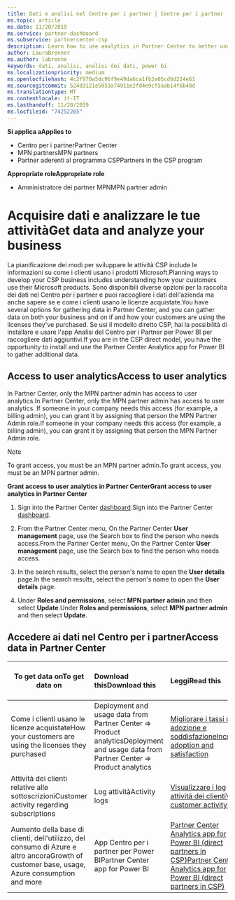 ```yaml
---
title: Dati e analisi nel Centro per i partner | Centro per i partner
ms.topic: article
ms.date: 11/20/2019
ms.service: partner-dashboard
ms.subservice: partnercenter-csp
description: Learn how to use analytics in Partner Center to better understand your business and how your customers are using the licenses you've purchased.
author: LauraBrenner
ms.author: labrenne
keywords: dati, analisi, analisi dei dati, power bi
ms.localizationpriority: medium
ms.openlocfilehash: 4c2f970a5dc96f9e49da6ca1fb2a05cd6d224e61
ms.sourcegitcommit: 524d3121e5053a74911e2fd4e9cf5aab14f6b48d
ms.translationtype: MT
ms.contentlocale: it-IT
ms.lasthandoff: 11/20/2019
ms.locfileid: "74252265"
---
```

<span data-ttu-id="3b399-104">**Si applica a**</span><span class="sxs-lookup"><span data-stu-id="3b399-104">**Applies to**</span></span>

- <span data-ttu-id="3b399-105">Centro per i partner</span><span class="sxs-lookup"><span data-stu-id="3b399-105">Partner Center</span></span>
- <span data-ttu-id="3b399-106">MPN partners</span><span class="sxs-lookup"><span data-stu-id="3b399-106">MPN partners</span></span>
- <span data-ttu-id="3b399-107">Partner aderenti al programma CSP</span><span class="sxs-lookup"><span data-stu-id="3b399-107">Partners in the CSP program</span></span>

<span data-ttu-id="3b399-108">**Appropriate role**</span><span class="sxs-lookup"><span data-stu-id="3b399-108">**Appropriate role**</span></span>

- <span data-ttu-id="3b399-109">Amministratore dei partner MPN</span><span class="sxs-lookup"><span data-stu-id="3b399-109">MPN partner admin</span></span>

# <a name="get-data-and-analyze-your-business"></a><span data-ttu-id="3b399-110">Acquisire dati e analizzare le tue attività</span><span class="sxs-lookup"><span data-stu-id="3b399-110">Get data and analyze your business</span></span>

<span data-ttu-id="3b399-111">La pianificazione dei modi per sviluppare le attività CSP include le informazioni su come i clienti usano i prodotti Microsoft.</span><span class="sxs-lookup"><span data-stu-id="3b399-111">Planning ways to develop your CSP business includes understanding how your customers use their Microsoft products.</span></span> <span data-ttu-id="3b399-112">Sono disponibili diverse opzioni per la raccolta dei dati nel Centro per i partner e puoi raccogliere i dati dell'azienda ma anche sapere se e come i clienti usano le licenze acquistate.</span><span class="sxs-lookup"><span data-stu-id="3b399-112">You have several options for gathering data in Partner Center, and you can gather data on both your business and on if and how your customers are using the licenses they've purchased.</span></span> <span data-ttu-id="3b399-113">Se usi il modello diretto CSP, hai la possibilità di installare e usare l'app Analisi del Centro per i Partner per Power BI per raccogliere dati aggiuntivi.</span><span class="sxs-lookup"><span data-stu-id="3b399-113">If you are in the CSP direct model, you have the opportunity to install and use the Partner Center Analytics app for Power BI to gather additional data.</span></span>

## <a name="access-to-user-analytics"></a><span data-ttu-id="3b399-114">Access to user analytics</span><span class="sxs-lookup"><span data-stu-id="3b399-114">Access to user analytics</span></span>

<span data-ttu-id="3b399-115">In Partner Center, only the MPN partner admin has access to user analytics.</span><span class="sxs-lookup"><span data-stu-id="3b399-115">In Partner Center, only the MPN partner admin has access to user analytics.</span></span> <span data-ttu-id="3b399-116">If someone in your company needs this access (for example, a billing admin), you can grant it by assigning that person the MPN Partner Admin role.</span><span class="sxs-lookup"><span data-stu-id="3b399-116">If someone in your company needs this access (for example, a billing admin), you can grant it by assigning that person the MPN Partner Admin role.</span></span>

>[!NOTE] 
><span data-ttu-id="3b399-117">To grant access, you must be an MPN partner admin.</span><span class="sxs-lookup"><span data-stu-id="3b399-117">To grant access, you must be an MPN partner admin.</span></span>

<span data-ttu-id="3b399-118">**Grant access to user analytics in Partner Center**</span><span class="sxs-lookup"><span data-stu-id="3b399-118">**Grant access to user analytics in Partner Center**</span></span> 

1. <span data-ttu-id="3b399-119">Sign into the Partner Center [dashboard](https://partner.microsoft.com/dashboard).</span><span class="sxs-lookup"><span data-stu-id="3b399-119">Sign into the Partner Center [dashboard](https://partner.microsoft.com/dashboard).</span></span>

2. <span data-ttu-id="3b399-120">From the Partner Center menu, On the Partner Center **User management** page, use the Search box to find the person who needs access.</span><span class="sxs-lookup"><span data-stu-id="3b399-120">From the Partner Center menu, On the Partner Center **User management** page, use the Search box to find the person who needs access.</span></span>
2.  <span data-ttu-id="3b399-121">In the search results, select the person's name to open the **User details** page.</span><span class="sxs-lookup"><span data-stu-id="3b399-121">In the search results, select the person's name to open the **User details** page.</span></span>
3.  <span data-ttu-id="3b399-122">Under **Roles and permissions**, select **MPN partner admin** and then select **Update**.</span><span class="sxs-lookup"><span data-stu-id="3b399-122">Under **Roles and permissions**, select **MPN partner admin** and then select **Update**.</span></span>

 
## <a name="access-data-in-partner-center"></a><span data-ttu-id="3b399-123">Accedere ai dati nel Centro per i partner</span><span class="sxs-lookup"><span data-stu-id="3b399-123">Access data in Partner Center</span></span>

|<span data-ttu-id="3b399-124">**To get data on**</span><span class="sxs-lookup"><span data-stu-id="3b399-124">**To get data on**</span></span>   |<span data-ttu-id="3b399-125">**Download this**</span><span class="sxs-lookup"><span data-stu-id="3b399-125">**Download this**</span></span>   |<span data-ttu-id="3b399-126">**Leggi**</span><span class="sxs-lookup"><span data-stu-id="3b399-126">**Read this**</span></span>   | <span data-ttu-id="3b399-127">**Si applica a**</span><span class="sxs-lookup"><span data-stu-id="3b399-127">**Applies to**</span></span>    |
|---------------------|:-----------------------|:---------------|:--------------|
|<span data-ttu-id="3b399-128">Come i clienti usano le licenze acquistate</span><span class="sxs-lookup"><span data-stu-id="3b399-128">How your customers are using the licenses they purchased</span></span>   |<span data-ttu-id="3b399-129">Deployment and usage data from Partner Center => Product analytics</span><span class="sxs-lookup"><span data-stu-id="3b399-129">Deployment and usage data from Partner Center => Product analytics</span></span>   |[<span data-ttu-id="3b399-130">Migliorare i tassi di adozione e soddisfazione</span><span class="sxs-lookup"><span data-stu-id="3b399-130">Increase adoption and satisfaction</span></span>](increasing-adoption-and-satisfaction.md)|<span data-ttu-id="3b399-131">Partner CSP</span><span class="sxs-lookup"><span data-stu-id="3b399-131">CSP partners</span></span>|
|<span data-ttu-id="3b399-132">Attività dei clienti relative alle sottoscrizioni</span><span class="sxs-lookup"><span data-stu-id="3b399-132">Customer activity regarding subscriptions</span></span>   |<span data-ttu-id="3b399-133">Log attività</span><span class="sxs-lookup"><span data-stu-id="3b399-133">Activity logs</span></span>   |[<span data-ttu-id="3b399-134">Visualizzare i log attività dei clienti</span><span class="sxs-lookup"><span data-stu-id="3b399-134">View customer activity logs</span></span>](activity-logs.md)|<span data-ttu-id="3b399-135">Partner CSP</span><span class="sxs-lookup"><span data-stu-id="3b399-135">CSP partners</span></span>   |
|<span data-ttu-id="3b399-136">Aumento della base di clienti, dell'utilizzo, del consumo di Azure e altro ancora</span><span class="sxs-lookup"><span data-stu-id="3b399-136">Growth of customer base, usage, Azure consumption and more</span></span>   |<span data-ttu-id="3b399-137">App Centro per i partner per Power BI</span><span class="sxs-lookup"><span data-stu-id="3b399-137">Partner Center app for Power BI</span></span>   |[<span data-ttu-id="3b399-138">Partner Center Analytics app for Power BI (direct partners in CSP)</span><span class="sxs-lookup"><span data-stu-id="3b399-138">Partner Center Analytics app for Power BI (direct partners in CSP)</span></span>](power-bi-app-for-direct-partners.md)|<span data-ttu-id="3b399-139">Partner diretti in CSP</span><span class="sxs-lookup"><span data-stu-id="3b399-139">CSP direct partners</span></span>|






